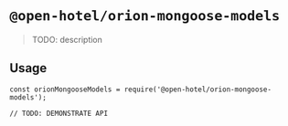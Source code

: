 # `@open-hotel/orion-mongoose-models`

> TODO: description

## Usage

```
const orionMongooseModels = require('@open-hotel/orion-mongoose-models');

// TODO: DEMONSTRATE API
```
